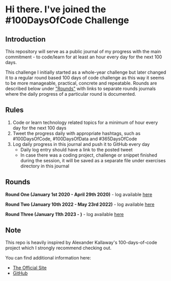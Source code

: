 # Hi there. I've  joined the #100DaysOfCode Challenge

## Introduction
This repository will serve as a public journal of my progress with the main commitment - to code/learn for at least an hour every day for the next 100 days.

This challenge I initially started as a whole-year challenge but later changed it to a regular round based 100 days of code challenge as this way it seems to be more manageable, practical, concrete and repeatable. Rounds are described below under ["Rounds"](#rounds) with links to separate rounds journals where the daily progress of a particular round is documented.

## Rules
1. Code or learn technology related topics for a minimum of hour every day for the next 100 days
2. Tweet the progress daily with appropriate hashtags, such as #100DaysOfCode, #100DaysOfData and #365DaysOfCode
3. Log daily progress in this journal and push it to GitHub every day
    - Daily log entry should have a link to the posted tweet
    - In case there was a coding project, challenge or snippet finished during the session, it will be saved as a separate file under exercises directory in this journal 

## Rounds 
**Round One (January 1st 2020 - April 29th 2020)** - log available [here](https://github.com/dbilanoski/whole-year-of-code/blob/master/round1_log.md)

**Round Two (January 10th 2022 - May 23rd 2022)** - log available [here](https://github.com/dbilanoski/whole-year-of-code/blob/master/round2_log.md)

**Round Three (January 11th 2023 - )** - log available [here](https://github.com/dbilanoski/whole-year-of-code/blob/master/round3_log.md)

## Note
This repo is heavily inspired by Alexander Kallaway's 100-days-of-code project which I strongly recommend checking out.

You can find additional information here:
* [The Official Site](https://www.100daysofcode.com/)
* [GitHub](https://github.com/kallaway)
